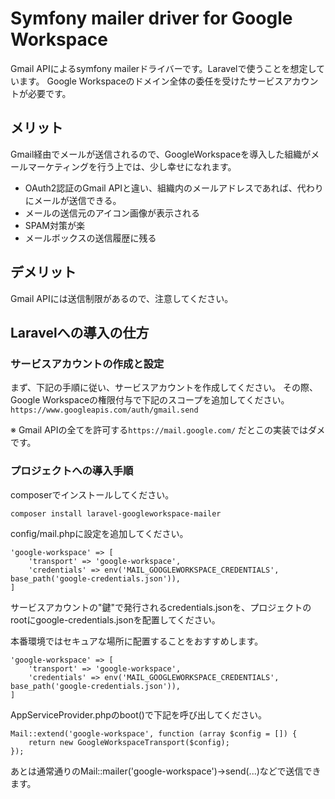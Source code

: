 # Symfony mailer driver for Google Workspace
Gmail APIによるsymfony mailerドライバーです。Laravelで使うことを想定しています。
Google Workspaceのドメイン全体の委任を受けたサービスアカウントが必要です。

## メリット
Gmail経由でメールが送信されるので、GoogleWorkspaceを導入した組織がメールマーケティングを行う上では、少し幸せになれます。
- OAuth2認証のGmail APIと違い、組織内のメールアドレスであれば、代わりにメールが送信できる。
- メールの送信元のアイコン画像が表示される
- SPAM対策が楽
- メールボックスの送信履歴に残る

## デメリット
Gmail APIには送信制限があるので、注意してください。

## Laravelへの導入の仕方

### サービスアカウントの作成と設定

まず、下記の手順に従い、サービスアカウントを作成してください。
その際、Google Workspaceの権限付与で下記のスコープを追加してください。
`https://www.googleapis.com/auth/gmail.send`

※ Gmail APIの全てを許可する`https://mail.google.com/` だとこの実装ではダメです。

### プロジェクトへの導入手順

composerでインストールしてください。
```
composer install laravel-googleworkspace-mailer
```

config/mail.phpに設定を追加してください。
```
'google-workspace' => [
    'transport' => 'google-workspace',
    'credentials' => env('MAIL_GOOGLEWORKSPACE_CREDENTIALS', base_path('google-credentials.json')),
]
```

サービスアカウントの"鍵"で発行されるcredentials.jsonを、プロジェクトのrootにgoogle-credentials.jsonを配置してください。

本番環境ではセキュアな場所に配置することをおすすめします。
```
'google-workspace' => [
    'transport' => 'google-workspace',
    'credentials' => env('MAIL_GOOGLEWORKSPACE_CREDENTIALS', base_path('google-credentials.json')),
]
```

AppServiceProvider.phpのboot()で下記を呼び出してください。
```
Mail::extend('google-workspace', function (array $config = []) {
    return new GoogleWorkspaceTransport($config);
});
```

あとは通常通りのMail::mailer('google-workspace')->send(...)などで送信できます。
